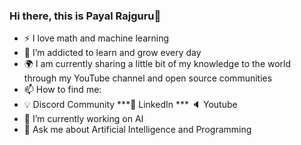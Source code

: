 ### Hi there, this is Payal Rajguru👋

* ⚡ I love math and machine learning
* 🌱 I’m addicted to learn and grow every day
* 🌍 I am currently sharing a little bit of my knowledge to the world through my YouTube channel and open source communities
* 📫 How to find me:
* 💡 Discord Community
***🏢 LinkedIn
*** 🔈 Youtube
* 🔭 I’m currently working on AI
* 💬 Ask me about Artificial Intelligence and Programming
